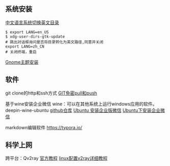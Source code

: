## 系统安装

[中文语言系统切换英文目录](https://blog.csdn.net/atgeretg/article/details/79192883)
```shell
$ export LANG=en_US
$ xdg-user-dirs-gtk-update
# 跳出对话框询问是否将目录转化为英文路径,同意并关闭
export LANG=zh_CN
# 关闭终端，重启
```
[Gnome主题安装](https://blog.csdn.net/ksws0292756/article/details/79953155)

## 软件

git clone的http和ssh方式
[GIT免密pull和push](https://blog.csdn.net/bodybo/article/details/80547057)

基于wine安装企业微信
wine：可以在其他系统上运行windows应用的软件。
deepin-wine-ubuntu [github仓库](https://github.com/wszqkzqk/deepin-wine-ubuntu)
[Ubuntu 安装企业版微信](https://blog.csdn.net/weixin_32087115/article/details/85261860)
[Ubuntu下安装企业微信](https://blog.csdn.net/lzq_103/article/details/84025904)

markdown编辑软件
https://typora.io/

## 科学上网

跨平台：Qv2ray
[官方教程](https://qv2ray.github.io)
[linux配置v2ray详细教程](https://mahongfei.com/1776.html)
